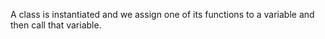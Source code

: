 A class is instantiated and we assign one of its functions to a variable and
then call that variable.
